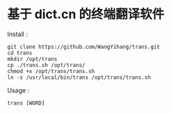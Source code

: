 # 基于 dict.cn 的终端翻译软件

Install : 
```
git clone https://github.com/WangYihang/trans.git
cd trans
mkdir /opt/trans
cp ./trans.sh /opt/trans/
chmod +x /opt/trans/trans.sh
ln -s /usr/local/bin/trans /opt/trans/trans.sh
```

Usage : 
```
trans [WORD]
```
